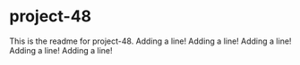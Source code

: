 # project-48

This is the readme for project-48.
Adding a line!
Adding a line!
Adding a line!
Adding a line!
Adding a line!
